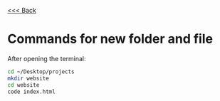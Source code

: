[<<< Back](09-create_site.md)

# Commands for new folder and file

After opening the terminal:

```bash
cd ~/Desktop/projects
mkdir website
cd website
code index.html
```
